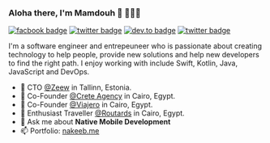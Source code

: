 ### Aloha there, I'm Mamdouh 👋 👨🏻‍💻

[![facbook badge](https://img.shields.io/badge/facebook-@mamdouhrelnakeeb-%231FA1F1?style=flat&logo=twitter&logoColor=white)](https://facebook.com/MamdouhRElNakeeb)
[![twitter badge](https://img.shields.io/badge/twitter-@mamdouhelnakeeb-%231FA1F1?style=flat&logo=twitter&logoColor=white)](https://twitter.com/MamdouhElNakeeb)
[![dev.to badge](https://img.shields.io/badge/linkedin-MamdouhElNakeeb-%230177B5?style=flat&logo=linkedin)](https://www.linkedin.com/in/MamdouhRElNakeeb)
[![twitter badge](https://img.shields.io/badge/instagram-@MamdouhElNakeeb-%23E4415F?style=flat&logo=instagram&logoColor=white)](https://instagram.com/MamdouhRElNakeeb)

I'm a software engineer and entrepeuneer who is passionate about creating technology to help people, provide new solutions and help new developers to find the right path. I enjoy working with include Swift, Kotlin, Java, JavaScript and DevOps.

- 🔭  CTO [@Zeew](https://www.zeew.eu/) in Tallinn, Estonia.
- 🔭  Co-Founder [@Crete Agency](https://www.creteagency.com/) in Cairo, Egypt.
- 🔭  Co-Founder [@Viajero](https://viajero.app/) in Cairo, Egypt.
- 🔭  Enthusiast Traveller [@Routards](https://www.facebook.com/Routards.eg) in Cairo, Egypt.
- 💬  Ask me about **Native Mobile Development**
- 📫  Portfolio: [nakeeb.me](https://nakeeb.me)

